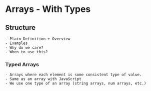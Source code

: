 # Arrays - With Types

## Structure

    - Plain Definition + Overview
    - Examples
    - Why do we care?
    - When to use this?

### Typed Arrays

    - Arrays where each element is some consistent type of value.
    - Same as an array with JavaScript
    - We use one type of an array (string arrays, num arrays, etc.)